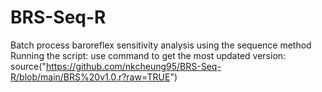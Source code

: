 # BRS-Seq-R
Batch process baroreflex sensitivity analysis using the sequence method
Running the script:
use command to get the most updated version:
source("https://github.com/nkcheung95/BRS-Seq-R/blob/main/BRS%20v1.0.r?raw=TRUE")
